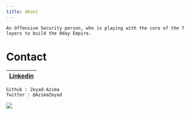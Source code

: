 ```yaml
---
title: About
---
```


    An Offensive Security person, who is playing with the core of the 7 layers to build the 0day Empire.

# Contact


|<a href="https://www.linkedin.com/in/zer0verflow/">Linkedin</a>|
|-----------------------------------------------------------------|
    Github : Zeyad-Azima
    Twitter : @AzimaZeyad

<img src="https://avatars.githubusercontent.com/u/62406753">
